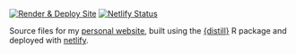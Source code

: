 <!-- badges: start -->

[![Render & Deploy
Site](https://github.com/jhelvy/jhelvy_distill/actions/workflows/build_site.yml/badge.svg?branch=master)](https://github.com/jhelvy/jhelvy_distill/actions/workflows/build_site.yml)
[![Netlify
Status](https://api.netlify.com/api/v1/badges/e0340c5d-1307-44e4-bbeb-f1cf230d8fdc/deploy-status)](https://app.netlify.com/sites/jhelvy/deploys)
<!-- badges: end -->

Source files for my [personal website](https://jhelvy_distill), built using
the [{distill}](https://rstudio.github.io/distill/) R package and deployed
with [netlify](https://www.netlify.com/).
